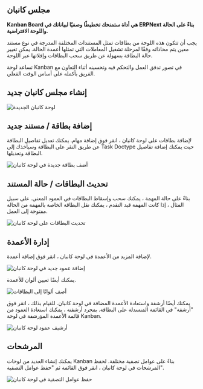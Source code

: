 ## مجلس كانبان

**Kanban Board هي أداة ستمنحك تخطيطًا وصفيًا لبياناتك في ERPNext بناءً على الحالة واللوحة الافتراضية.**

يجب أن تتكون هذه اللوحة من بطاقات تمثل المستندات المختلفة المدرجة في نوع مستند معين يتم محاذاته وفقًا لمرحلة تشغيل المعاملات التي تمثلها أعمدة الحالة. يمكن تغيير حالة البطاقة بسهولة عن طريق سحب البطاقات وإفلاتها عبر اللوحة.

تساعد لوحة Kanban في تصور تدفق العمل والتحكم فيه وتحسينه أثناء التعاون مع الفريق بأكمله على أساس الوقت الفعلي.

## إنشاء مجلس كانبان جديد

![لوحة كانبان الجديدة](https://docs.erpnext.com/files/create-kanban-board.gif)

## إضافة بطاقة / مستند جديد

لإضافة بطاقات على لوحة كانبان ، انقر فوق إضافة مهام. يمكنك تعديل تفاصيل البطاقة عن طريق النقر على البطاقة وسيأخذك إلى Task Doctype حيث يمكنك إضافة تفاصيل البطاقة وتعديلها.

![أضف بطاقة جديدة في لوحة كانبان](https://docs.erpnext.com/files/add-card-in-kanban-board.gif)

## تحديث البطاقات / حالة المستند

بناءً على حالة المهمة ، يمكنك سحب وإسقاط البطاقات في العمود المعني. على سبيل المثال ، إذا كانت المهمة قيد التقدم ، يمكنك نقل البطاقة الخاصة بالمهمة من الحالة مفتوحة إلى العمل.

![تحديث البطاقات على لوحة كانبان](https://docs.erpnext.com/files/update-kanban-board.gif)

## إدارة الأعمدة

لإضافة المزيد من الأعمدة في لوحة كانبان ، انقر فوق إضافة أعمدة.

![إضافة عمود جديد في لوحة كانبان](https://docs.erpnext.com/files/add-column-in-kanban-board.gif)

يمكنك أيضًا تعيين ألوان للأعمدة.

![أضف ألوانًا إلى البطاقات](https://docs.erpnext.com/files/add-colour-in-kanban-board.gif)

يمكنك أيضًا أرشفة واستعادة الأعمدة المضافة في لوحة كانبان. للقيام بذلك ، انقر فوق "أرشفة" في القائمة المنسدلة على البطاقة. بمجرد أرشفته ، يمكنك استعادة العمود من قائمة الأعمدة المؤرشفة في لوحة Kanban.

![أرشيف عمود لوحة كانبان](https://docs.erpnext.com/files/archive-kanban-board-column.gif)

## المرشحات

يمكنك إنشاء العديد من لوحات Kanban بناءً على عوامل تصفية مختلفة. لحفظ المرشحات في لوحة كانبان ، انقر فوق القائمة ثم "حفظ عوامل التصفية".

![حفظ عوامل التصفية في لوحة كانبان](https://docs.erpnext.com/files/filter-cards-in-kanban-board.gif)